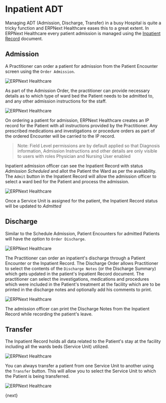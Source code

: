<!-- add-breadcrumbs -->
# Inpatient ADT

Managing ADT (Admission, Discharge, Transfer) in a busy Hospital is quite a tricky function and ERPNext Healthcare eases this to a great extent. In ERPNext Healthcare every patient admission is managed using the [Inpatient Record](/docs/user/manual/en/healthcare/inpatient_record.html) document.

## Admission
A Practitioner can order a patient for admission from the Patient Encounter screen using the `Order Admission`.

<img class="screenshot" alt="ERPNext Healthcare" src="{{docs_base_url}}/assets/img/healthcare/ip_order_admission.png">

As part of the Admission Order, the practitioner can provide necessary details as to which type of ward bed the Patient needs to be admitted to, and any other admission instructions for the staff.

<img class="screenshot" alt="ERPNext Healthcare" src="{{docs_base_url}}/assets/img/healthcare/ip_admission_order.png">

On ordering a patient for admission, ERPNext Healthcare creates an IP record for the Patient with all instructions provided by the Practitioner. Any prescribed medications and investigations or procedure orders as part of the ordered Encounter will be carried to the IP record.

> Note: Field Level permissions are by default applied so that Diagnosis information, Admission Instructions and other details are only visible to users with roles Physician and Nursing User enabled

Inpatient admission officer can see the Inpatient Record with status _Admission Scheduled_ and allot the Patient the Ward as per the availability. The `Admit` button in the Inpatient Record will allow the admission officer to select a ward bed for the Patient and process the admission.

<img class="screenshot" alt="ERPNext Healthcare" src="{{docs_base_url}}/assets/img/healthcare/ip_admit_patient.png">

Once a Service Unit is assigned for the patient, the Inpatient Record status will be updated to _Admitted_

## Discharge

Similar to the Schedule Admission, Patient Encounters for admitted Patients will have the option to `Order Discharge`.

<img class="screenshot" alt="ERPNext Healthcare" src="{{docs_base_url}}/assets/img/healthcare/ip_order_discharge.png">

The Practitioner can order an inpatient's discharge through a Patient Encounter or the Inpatient Record. The Discharge Order allows Practitioner to select the contents of the `Discharge Notes` (or the Discharge Summary) which gets updated in the patient's Inpatient Record document. The practitioner can select the investigations, medications and procedures which were included in the Patient's treatment at the facility which are to be printed in the discharge notes and optionally add his comments to print.

<img class="screenshot" alt="ERPNext Healthcare" src="{{docs_base_url}}/assets/img/healthcare/ip_discharge_order.png">

The admission officer can print the Discharge Notes from the Inpatient Record while recording the patient's leave.

## Transfer
The Inpatient Record holds all data related to the Patient's stay at the facility including all the wards beds (Service Unit) utilized.

<img class="screenshot" alt="ERPNext Healthcare" src="{{docs_base_url}}/assets/img/healthcare/ip_transfer.png">

You can always transfer a patient from one Service Unit to another using the `Transfer` button. This will allow you to select the Service Unit to which the Patient is being transferred.

<img class="screenshot" alt="ERPNext Healthcare" src="{{docs_base_url}}/assets/img/healthcare/ip_transfer_patient.png">

{next}
